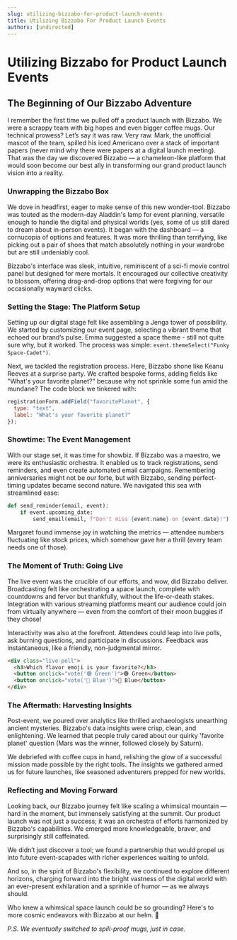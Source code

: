 ```yaml
---
slug: utilizing-bizzabo-for-product-launch-events
title: Utilizing Bizzabo For Product Launch Events
authors: [undirected]
---
```



# Utilizing Bizzabo for Product Launch Events

## The Beginning of Our Bizzabo Adventure

I remember the first time we pulled off a product launch with Bizzabo. We were a scrappy team with big hopes and even bigger coffee mugs. Our technical prowess? Let’s say it was raw. Very raw. Mark, the unofficial mascot of the team, spilled his iced Americano over a stack of important papers (never mind why there were papers at a digital launch meeting). That was the day we discovered Bizzabo — a chameleon-like platform that would soon become our best ally in transforming our grand product launch vision into a reality.

### Unwrapping the Bizzabo Box

We dove in headfirst, eager to make sense of this new wonder-tool. Bizzabo was touted as the modern-day Aladdin's lamp for event planning, versatile enough to handle the digital and physical worlds (yes, some of us still dared to dream about in-person events). It began with the dashboard — a cornucopia of options and features. It was more thrilling than terrifying, like picking out a pair of shoes that match absolutely nothing in your wardrobe but are still undeniably cool.

Bizzabo's interface was sleek, intuitive, reminiscent of a sci-fi movie control panel but designed for mere mortals. It encouraged our collective creativity to blossom, offering drag-and-drop options that were forgiving for our occasionally wayward clicks.

### Setting the Stage: The Platform Setup

Setting up our digital stage felt like assembling a Jenga tower of possibility. We started by customizing our event page, selecting a vibrant theme that echoed our brand’s pulse. Emma suggested a space theme - still not quite sure why, but it worked. The process was simple: `event.themeSelect("Funky Space-Cadet")`.

Next, we tackled the registration process. Here, Bizzabo shone like Keanu Reeves at a surprise party. We crafted bespoke forms, adding fields like "What's your favorite planet?" because why not sprinkle some fun amid the mundane? The code block we tinkered with:

```javascript
registrationForm.addField("favoritePlanet", {
  type: "text",
  label: "What's your favorite planet?"
});
```

### Showtime: The Event Management

With our stage set, it was time for showbiz. If Bizzabo was a maestro, we were its enthusiastic orchestra. It enabled us to track registrations, send reminders, and even create automated email campaigns. Remembering anniversaries might not be our forte, but with Bizzabo, sending perfect-timing updates became second nature. We navigated this sea with streamlined ease:

```python
def send_reminder(email, event):
    if event.upcoming_date:
        send_email(email, f"Don't miss {event.name} on {event.date}!")
```

Margaret found immense joy in watching the metrics — attendee numbers fluctuating like stock prices, which somehow gave her a thrill (every team needs one of those).

### The Moment of Truth: Going Live

The live event was the crucible of our efforts, and wow, did Bizzabo deliver. Broadcasting felt like orchestrating a space launch, complete with countdowns and fervor but thankfully, without the life-or-death stakes. Integration with various streaming platforms meant our audience could join from virtually anywhere — even from the comfort of their moon buggies if they chose!

Interactivity was also at the forefront. Attendees could leap into live polls, ask burning questions, and participate in discussions. Feedback was instantaneous, like a friendly, non-judgmental mirror.

```html
<div class="live-poll">
  <h3>Which flavor emoji is your favorite?</h3>
  <button onclick="vote('🟢 Green')">🟢 Green</button>
  <button onclick="vote('🔵 Blue')">🔵 Blue</button>
</div>
```

### The Aftermath: Harvesting Insights

Post-event, we poured over analytics like thrilled archaeologists unearthing ancient mysteries. Bizzabo's data insights were crisp, clean, and enlightening. We learned that people truly cared about our quirky 'favorite planet' question (Mars was the winner, followed closely by Saturn).

We debriefed with coffee cups in hand, relishing the glow of a successful mission made possible by the right tools. The insights we gathered armed us for future launches, like seasoned adventurers prepped for new worlds.

### Reflecting and Moving Forward

Looking back, our Bizzabo journey felt like scaling a whimsical mountain — hard in the moment, but immensely satisfying at the summit. Our product launch was not just a success; it was an orchestra of efforts harmonized by Bizzabo's capabilities. We emerged more knowledgeable, braver, and surprisingly still caffeinated.

We didn’t just discover a tool; we found a partnership that would propel us into future event-scapades with richer experiences waiting to unfold. 

And so, in the spirit of Bizzabo's flexibility, we continued to explore different horizons, charging forward into the bright vastness of the digital world with an ever-present exhilaration and a sprinkle of humor — as we always should.

Who knew a whimsical space launch could be so grounding? Here's to more cosmic endeavors with Bizzabo at our helm. 🚀

*P.S. We eventually switched to spill-proof mugs, just in case.*